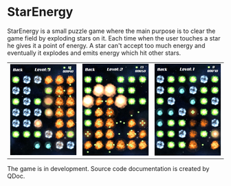 # StarEnergy

 StarEnergy is a small puzzle game where the main purpose is to clear the game field by exploding stars on it. Each time when the user touches a star he gives it a point of energy. A star can't accept too much energy and eventually it explodes and  emits energy which hit other stars.
 
<table>
 <tr>
  <td><img src='https://github.com/anatolyk82/StarEnergy/blob/master/doc/screenshots/ss01.jpg'/></td>
  <td><img src='https://github.com/anatolyk82/StarEnergy/blob/master/doc/screenshots/ss02.jpg'/></td>
  <td><img src='https://github.com/anatolyk82/StarEnergy/blob/master/doc/screenshots/ss03.jpg'/></td>
 </tr>
</table>
 
 The game is in development. Source code documentation is created by QDoc.
